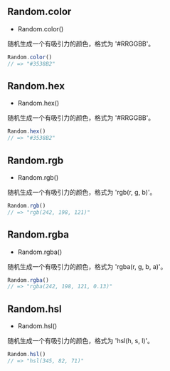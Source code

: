 ## Random.color

* Random.color()

随机生成一个有吸引力的颜色，格式为 '#RRGGBB'。

```js
Random.color()
// => "#3538B2"
```

## Random.hex

* Random.hex()

随机生成一个有吸引力的颜色，格式为 '#RRGGBB'。

```js
Random.hex()
// => "#3538B2"
```

## Random.rgb

* Random.rgb()

随机生成一个有吸引力的颜色，格式为 'rgb(r, g, b)'。

```js
Random.rgb()
// => "rgb(242, 198, 121)"
```

## Random.rgba

* Random.rgba()

随机生成一个有吸引力的颜色，格式为 'rgba(r, g, b, a)'。

```js
Random.rgba()
// => "rgba(242, 198, 121, 0.13)"
```

## Random.hsl

* Random.hsl()

随机生成一个有吸引力的颜色，格式为 'hsl(h, s, l)'。

```js
Random.hsl()
// => "hsl(345, 82, 71)"
```
